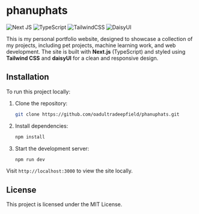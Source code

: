 # phanuphats

![Next JS](https://img.shields.io/badge/Next-black?style=for-the-badge&logo=next.js&logoColor=white)
![TypeScript](https://img.shields.io/badge/typescript-%23007ACC.svg?style=for-the-badge&logo=typescript&logoColor=white)
![TailwindCSS](https://img.shields.io/badge/tailwindcss-%2338B2AC.svg?style=for-the-badge&logo=tailwind-css&logoColor=white)
![DaisyUI](https://img.shields.io/badge/daisyui-5A0EF8?style=for-the-badge&logo=daisyui&logoColor=white)

This is my personal portfolio website, designed to showcase a collection of my projects, including pet projects, machine learning work, and web development. The site is built with **Next.js** (TypeScript) and styled using **Tailwind CSS** and **daisyUI** for a clean and responsive design.

## Installation

To run this project locally:

1. Clone the repository:
   ```bash
   git clone https://github.com/oadultradeepfield/phanuphats.git
   ```
2. Install dependencies:
   ```bash
   npm install
   ```
3. Start the development server:
   ```bash
   npm run dev
   ```

Visit `http://localhost:3000` to view the site locally.

## License

This project is licensed under the MIT License.
